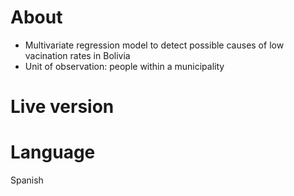 # About

- Multivariate regression model to detect possible causes of low vacination rates in Bolivia
- Unit of observation: people within a municipality

# Live version




# Language

Spanish
 
